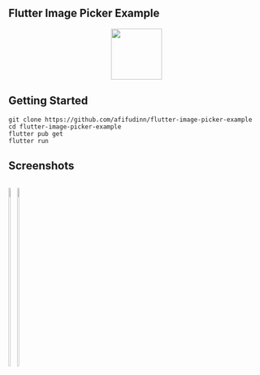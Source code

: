 ## Flutter Image Picker Example

<p align="center">
  <img src="https://avatars.githubusercontent.com/u/94339143?v=4" width=100/>
</p>

## Getting Started

```
git clone https://github.com/afifudinn/flutter-image-picker-example
cd flutter-image-picker-example
flutter pub get
flutter run
```

## Screenshots

<p style="float: left;">
  <img src="https://github.com/afifudinn/flutter-image-picker-example/blob/main/screenshots/1.png" width="30%"/>
  <img src="https://github.com/afifudinn/flutter-image-picker-example/blob/main/screenshots/2.png" width="30%"/>
</p>
